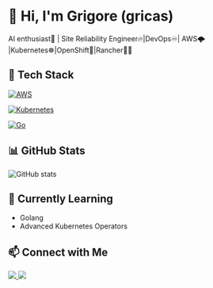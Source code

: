 # 👋 Hi, I'm Grigore (gricas)

AI enthusiast🎱 | Site Reliability Engineer🔥|DevOps♾️| AWS🌩️ |Kubernetes☸️|OpenShift🎩|Rancher👨‍🌾

## 🔧 Tech Stack

[![AWS](https://img.shields.io/badge/AWS-orange?logo=amazon-aws&logoColor=white)]()

[![Kubernetes](https://img.shields.io/badge/Kubernetes-326ce5?logo=kubernetes&logoColor=white)]()

[![Go](https://img.shields.io/badge/Go-00ADD8?logo=go&logoColor=white)]()

## 📊 GitHub Stats

![GitHub stats](https://github-readme-stats.vercel.app/api?username=gricas&show_icons=true&theme=tokyonight)

## 🌱 Currently Learning

- Golang
- Advanced Kubernetes Operators

## 📫 Connect with Me
<a href="https://www.linkedin.com/">
  <img src="https://img.shields.io/badge/LinkedIn-blue?logo=linkedin&logoColor=white" />
</a>
<a href="mailto:grigorecasim@gmail.com">
  <img src="https://img.shields.io/badge/Email-D14836?logo=gmail&logoColor=white" />
</a>
